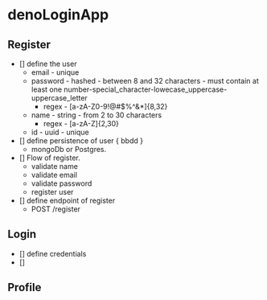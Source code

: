 # denoLoginApp

## Register

- [] define the user
  - email - unique
  - password - hashed - between 8 and 32 characters - must contain at least one number-special_character-lowecase_uppercase-uppercase_letter
    - regex - [a-zA-Z0-9!@#$%^&*]{8,32}
  - name - string - from 2 to 30 characters
    - regex - [a-zA-Z]{2,30}
  - id - uuid - unique
- [] define persistence of user { bbdd }
  - mongoDb or Postgres.
- [] Flow of register.
  - validate name
  - validate email
  - validate password
  - register user
- [] define endpoint of register
  - POST /register

## Login

- [] define credentials
- []

## Profile
